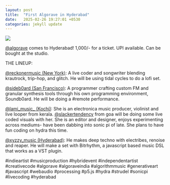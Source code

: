 ```yaml
---
layout: post
title:  "First Algorave in Hyderabad"
date:   2025-02-26 19:27:01 +0530
categories: jekyll update
---
```


<img src="/algorave-bhagyanagar/assets/poster1.jpeg"/>

[@algorave](https://www.instagram.com/algorave) comes to Hyderabad! 1,000/- for a ticket. UPI available. Can be bought at the studio.

THE LINEUP:

[@reckonermusic (New York)](https://www.instagram.com/reckoner165): A live coder and songwriter blending krautrock, trip-hop, and glitch. He will be using tidal cycles to do a lofi set.

[@sideb0ard (San Francisco)](https://www.instagram.com/sideb0ard): A programmer crafting custom FM and granular synthesis tools through his own programming environment, Soundb0ard. He will be doing a #remote performance.

[@lami_music_ (Kochi)](https://www.instagram.com/lami_music_): She is an electronica music producer, violinist and live looper from kerala. [@slackertendency](https://www.instagram.com/slackertendency) from goa will be doing some live coded visuals with her. She is an editor and designer, enjoys experimenting across mediums- have been dabbing into sonic pi of late. She plans to have fun coding on hydra this time.

[@xyzzy_music (Hyderabad)](https://www.instagram.com/xyzzy_music): He makes deep techno with electribes, renoise and reaper. He will make a set with Bitrhythm, a javascript based music DSL that works as a VST plugin.

#indieartist
#musicproduction
#hybridevent
#independentartist #creativecode #algorave #algoraveindia #algorithmmusic #generativeart
#javascript #webaudio #processing #p5.js #hydra #strudel #sonicpi #livecoding #hyderabad

